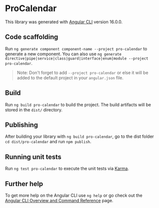 # ProCalendar

This library was generated with [Angular CLI](https://github.com/angular/angular-cli) version 16.0.0.

## Code scaffolding

Run `ng generate component component-name --project pro-calendar` to generate a new component. You can also use `ng generate directive|pipe|service|class|guard|interface|enum|module --project pro-calendar`.
> Note: Don't forget to add `--project pro-calendar` or else it will be added to the default project in your `angular.json` file. 

## Build

Run `ng build pro-calendar` to build the project. The build artifacts will be stored in the `dist/` directory.

## Publishing

After building your library with `ng build pro-calendar`, go to the dist folder `cd dist/pro-calendar` and run `npm publish`.

## Running unit tests

Run `ng test pro-calendar` to execute the unit tests via [Karma](https://karma-runner.github.io).

## Further help

To get more help on the Angular CLI use `ng help` or go check out the [Angular CLI Overview and Command Reference](https://angular.io/cli) page.
